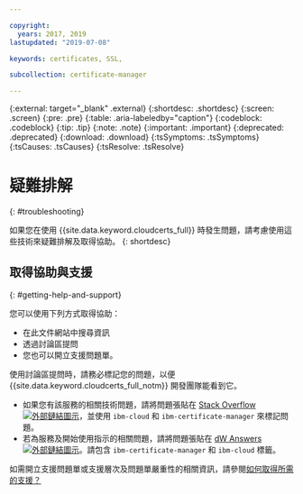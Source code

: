 ```yaml
---

copyright:
  years: 2017, 2019
lastupdated: "2019-07-08"

keywords: certificates, SSL, 

subcollection: certificate-manager

---
```


{:external: target="_blank" .external}
{:shortdesc: .shortdesc}
{:screen: .screen}
{:pre: .pre}
{:table: .aria-labeledby="caption"}
{:codeblock: .codeblock}
{:tip: .tip}
{:note: .note}
{:important: .important}
{:deprecated: .deprecated}
{:download: .download}
{:tsSymptoms: .tsSymptoms}
{:tsCauses: .tsCauses}
{:tsResolve: .tsResolve}

# 疑難排解
{: #troubleshooting}

如果您在使用 {{site.data.keyword.cloudcerts_full}} 時發生問題，請考慮使用這些技術來疑難排解及取得協助。
{: shortdesc}

## 取得協助與支援
{: #getting-help-and-support}



您可以使用下列方式取得協助：

- 在此文件網站中搜尋資訊
- 透過討論區提問
- 您也可以開立支援問題單。

使用討論區提問時，請務必標記您的問題，以便 {{site.data.keyword.cloudcerts_full_notm}} 開發團隊能看到它。

- 如果您有該服務的相關技術問題，請將問題張貼在 [Stack Overflow ![外部鏈結圖示](../../icons/launch-glyph.svg "外部鏈結圖示")](https://stackoverflow.com/search?q=ibm-certificate-manager+ibm-cloud)，並使用 `ibm-cloud` 和 `ibm-certificate-manager` 來標記問題。  
- 若為服務及開始使用指示的相關問題，請將問題張貼在 [dW Answers ![外部鏈結圖示](../../icons/launch-glyph.svg "外部鏈結圖示")](https://developer.ibm.com/answers)。請包含 `ibm-certificate-manager` 和 `ibm-cloud` 標籤。

如需開立支援問題單或支援層次及問題單嚴重性的相關資訊，請參閱[如何取得所需的支援？](/docs/get-support?topic=get-support-getting-customer-support#getting-customer-support)
